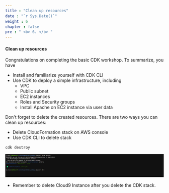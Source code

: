 ```yaml
---
title : "Clean up resources"
date : "`r Sys.Date()`"
weight : 6
chapter : false
pre : " <b> 6. </b> "
---
```

 
#### Clean up resources

Congratulations on completing the basic CDK workshop. To summarize, you have

- Install and familiarize yourself with CDK CLI
- Use CDK to deploy a simple infrastructure, including
    - VPC
    - Public subnet
    - EC2 instances
    - Roles and Security groups
    - Install Apache on EC2 instance via user data

Don't forget to delete the created resources. There are two ways you can clean up resources:

- Delete CloudFormation stack on AWS console
- Use CDK CLI to delete stack

```
cdk destroy
```

![alt text](image.png)

- Remember to delete Cloud9 Instance after you delete the CDK stack.
